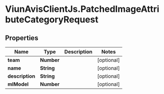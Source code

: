 # ViunAvisClientJs.PatchedImageAttributeCategoryRequest

## Properties

Name | Type | Description | Notes
------------ | ------------- | ------------- | -------------
**team** | **Number** |  | [optional] 
**name** | **String** |  | [optional] 
**description** | **String** |  | [optional] 
**mlModel** | **Number** |  | [optional] 


